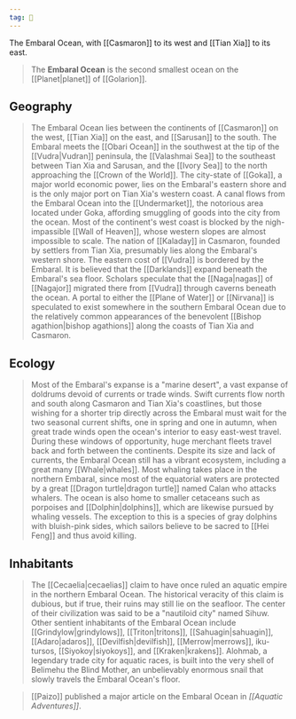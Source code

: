 ```yaml
---
tag: 🌊
---
```

The Embaral Ocean, with [[Casmaron]] to its west and [[Tian Xia]] to its east.
> The **Embaral Ocean** is the second smallest ocean on the [[Planet|planet]] of [[Golarion]].



## Geography

> The Embaral Ocean lies between the continents of [[Casmaron]] on the west, [[Tian Xia]] on the east, and [[Sarusan]] to the south. The Embaral meets the [[Obari Ocean]] in the southwest at the tip of the [[Vudra|Vudran]] peninsula, the [[Valashmai Sea]] to the southeast between Tian Xia and Sarusan, and the [[Ivory Sea]] to the north approaching the [[Crown of the World]].
> The city-state of [[Goka]], a major world economic power, lies on the Embaral's eastern shore and is the only major port on Tian Xia's western coast. A canal flows from the Embaral Ocean into the [[Undermarket]], the notorious area located under Goka, affording smuggling of goods into the city from the ocean. Most of the continent's west coast is blocked by the nigh-impassible [[Wall of Heaven]], whose western slopes are almost impossible to scale.
> The nation of [[Kaladay]] in Casmaron, founded by settlers from Tian Xia, presumably lies along the Embaral's western shore. The eastern cost of [[Vudra]] is bordered by the Embaral. 
> It is believed that the [[Darklands]] expand beneath the Embaral's sea floor. Scholars speculate that the [[Naga|nagas]] of [[Nagajor]] migrated there from [[Vudra]] through caverns beneath the ocean.
> A portal to either the [[Plane of Water]] or [[Nirvana]] is speculated to exist somewhere in the southern Embaral Ocean due to the relatively common appearances of the benevolent [[Bishop agathion|bishop agathions]] along the coasts of Tian Xia and Casmaron.


## Ecology

> Most of the Embaral's expanse is a "marine desert", a vast expanse of doldrums devoid of currents or trade winds. Swift currents flow north and south along Casmaron and Tian Xia's coastlines, but those wishing for a shorter trip directly across the Embaral must wait for the two seasonal current shifts, one in spring and one in autumn, when great trade winds open the ocean's interior to easy east-west travel. During these windows of opportunity, huge merchant fleets travel back and forth between the continents.
> Despite its size and lack of currents, the Embaral Ocean still has a vibrant ecosystem, including a great many [[Whale|whales]]. Most whaling takes place in the northern Embaral, since most of the equatorial waters are protected by a great [[Dragon turtle|dragon turtle]] named Calan who attacks whalers. The ocean is also home to smaller cetaceans such as porpoises and [[Dolphin|dolphins]], which are likewise pursued by whaling vessels. The exception to this is a species of gray dolphins with bluish-pink sides, which sailors believe to be sacred to [[Hei Feng]] and thus avoid killing.


## Inhabitants

> The [[Cecaelia|cecaelias]] claim to have once ruled an aquatic empire in the northern Embaral Ocean. The historical veracity of this claim is dubious, but if true, their ruins may still lie on the seafloor. The center of their civilization was said to be a "nautiloid city" named Sihuw.
> Other sentient inhabitants of the Embaral Ocean include [[Grindylow|grindylows]], [[Triton|tritons]], [[Sahuagin|sahuagin]], [[Adaro|adaros]], [[Devilfish|devilfish]], [[Merrow|merrows]], iku-tursos, [[Siyokoy|siyokoys]], and [[Kraken|krakens]].
> Alohmab, a legendary trade city for aquatic races, is built into the very shell of Belimehu the Blind Mother, an unbelievably enormous snail that slowly travels the Embaral Ocean's floor.


> [[Paizo]] published a major article on the Embaral Ocean in *[[Aquatic Adventures]]*.








